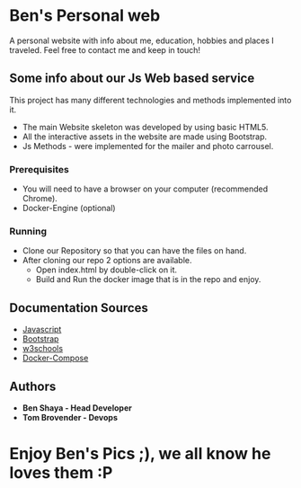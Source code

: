 # Ben's Personal web

A personal website with info about me, education, hobbies and places I traveled.
Feel free to contact me and keep in touch!


## Some info about our Js Web based service
This project has many different technologies and methods implemented into it.
  * The main Website skeleton was developed by using basic HTML5.
  * All the interactive assets in the website are made using Bootstrap.
  * Js Methods - were implemented for the mailer and photo carrousel.


### Prerequisites

* You will need to have a browser on your computer (recommended Chrome).
* Docker-Engine (optional)


### Running

* Clone our Repository so that you can have the files on hand.
* After cloning our repo 2 options are available.
  * Open index.html by double-click on it.
  * Build and Run the docker image that is in the repo and enjoy.


## Documentation Sources

* [Javascript](https://www.javascript.com/)
* [Bootstrap](https://getbootstrap.com/)
* [w3schools](https://www.w3schools.com/)
* [Docker-Compose](https://www.docs.docker.com/)


## Authors

* **Ben Shaya - Head Developer**
* **Tom Brovender - Devops**


# **Enjoy Ben's Pics ;), we all know he loves them :P**
